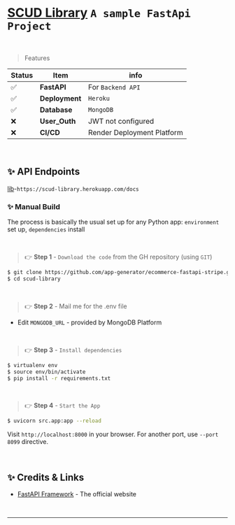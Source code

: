 # [SCUD Library](https://scud-library.herokuapp.com/docs) `A sample FastApi Project`

<br />

> Features 

| Status | Item | info | 
| --- | --- | --- |
| ✅ | **FastAPI** | For `Backend API` |
| ✅ | **Deployment** | `Heroku` |
| ✅ | **Database** | `MongoDB` |
| ❌ | **User_Outh** | JWT not configured |
| ❌ | **CI/CD** | Render Deployment Platform |

<br />

## ✨ API Endpoints
[lib](https://scud-library.herokuapp.com/docs)-`https://scud-library.herokuapp.com/docs`

### ✨ Manual Build

The process is basically the usual set up for any Python app: `environment` set up, `dependencies` install

<br />

> 👉 **Step 1** - `Download the code` from the GH repository (using `GIT`) 

```bash
$ git clone https://github.com/app-generator/ecommerce-fastapi-stripe.git
$ cd scud-library
```

<br />

> 👉 **Step 2** - Mail me for the .env file

- Edit `MONGODB_URL` - provided by MongoDB Platform

<br />

> 👉 **Step 3** - `Install dependencies`

```bash
$ virtualenv env
$ source env/bin/activate
$ pip install -r requirements.txt
```

<br />

> 👉 **Step 4** - `Start the App`

```bash
$ uvicorn src.app:app --reload
```

Visit `http://localhost:8000` in your browser. For another port, use `--port 8099` directive.

<br />

## ✨ Credits & Links

- [FastAPI Framework](https://fastapi.tiangolo.com/) - The official website

<br />

---
